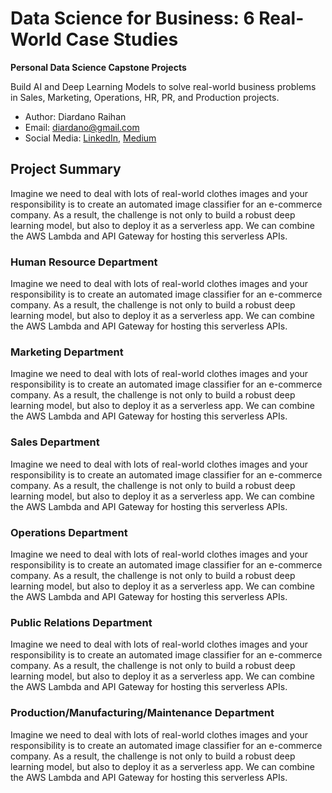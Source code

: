 # Data Science for Business: 6 Real-World Case Studies
__Personal Data Science Capstone Projects__

Build AI and Deep Learning Models to solve real-world business problems in Sales, Marketing, Operations, HR, PR, and Production projects.
- Author: Diardano Raihan
- Email: diardano@gmail.com
- Social Media: [LinkedIn](https://www.linkedin.com/in/diardanoraihan/), [Medium](https://diardano.medium.com/)

## Project Summary
Imagine we need to deal with lots of real-world clothes images and your responsibility is to create an automated image classifier for an e-commerce company. As a result, the challenge is not only to build a robust deep learning model, but also to deploy it as a serverless app. We can combine the AWS Lambda and API Gateway for hosting this serverless APIs.

### Human Resource Department
Imagine we need to deal with lots of real-world clothes images and your responsibility is to create an automated image classifier for an e-commerce company. As a result, the challenge is not only to build a robust deep learning model, but also to deploy it as a serverless app. We can combine the AWS Lambda and API Gateway for hosting this serverless APIs.

### Marketing Department
Imagine we need to deal with lots of real-world clothes images and your responsibility is to create an automated image classifier for an e-commerce company. As a result, the challenge is not only to build a robust deep learning model, but also to deploy it as a serverless app. We can combine the AWS Lambda and API Gateway for hosting this serverless APIs.

### Sales Department
Imagine we need to deal with lots of real-world clothes images and your responsibility is to create an automated image classifier for an e-commerce company. As a result, the challenge is not only to build a robust deep learning model, but also to deploy it as a serverless app. We can combine the AWS Lambda and API Gateway for hosting this serverless APIs.

### Operations Department
Imagine we need to deal with lots of real-world clothes images and your responsibility is to create an automated image classifier for an e-commerce company. As a result, the challenge is not only to build a robust deep learning model, but also to deploy it as a serverless app. We can combine the AWS Lambda and API Gateway for hosting this serverless APIs.

### Public Relations Department
Imagine we need to deal with lots of real-world clothes images and your responsibility is to create an automated image classifier for an e-commerce company. As a result, the challenge is not only to build a robust deep learning model, but also to deploy it as a serverless app. We can combine the AWS Lambda and API Gateway for hosting this serverless APIs.

### Production/Manufacturing/Maintenance Department
Imagine we need to deal with lots of real-world clothes images and your responsibility is to create an automated image classifier for an e-commerce company. As a result, the challenge is not only to build a robust deep learning model, but also to deploy it as a serverless app. We can combine the AWS Lambda and API Gateway for hosting this serverless APIs.
